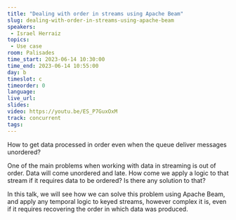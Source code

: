 ```yaml
---
title: "Dealing with order in streams using Apache Beam"
slug: dealing-with-order-in-streams-using-apache-beam
speakers:
 - Israel Herraiz
topics:
 - Use case
room: Palisades
time_start: 2023-06-14 10:30:00
time_end: 2023-06-14 10:55:00
day: b
timeslot: c
timeorder: 0
language: 
live_url: 
slides: 
video: https://youtu.be/ES_P7GuxOxM
track: concurrent
tags:
---
```


How to get data processed in order even when the queue deliver messages unordered?
 
 
 
 One of the main problems when working with data in streaming is out of order. Data will come unordered and late. How come we apply a logic to that stream if it requires data to be ordered? Is there any solution to that?
 
 
 
 In this talk, we will see how we can solve this problem using Apache Beam, and apply any temporal logic to keyed streams, however complex it is, even if it requires recovering the order in which data was produced.